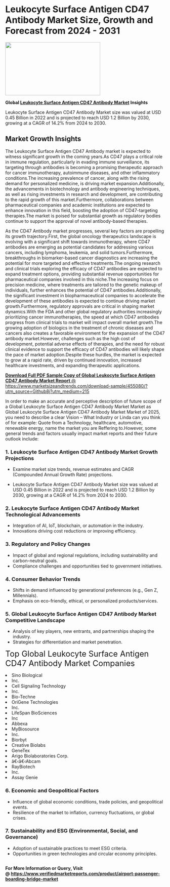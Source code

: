<H1>Leukocyte Surface Antigen CD47 Antibody Market Size, Growth and Forecast from 2024 - 2031</H1><img class="aligncenter size-medium wp-image-584254" src="https://thirdeyenews.in/wp-content/uploads/2024/09/Global-Market-Research-300x168.jpeg" alt="" width="300" height="168" /><p><strong>Global&nbsp;<a href="https://www.marketsizeandtrends.com/download-sample/455080/?utm_source=Github8j?utm_medium=215">Leukocyte Surface Antigen CD47 Antibody Market</a> Insights</strong></p><p>Leukocyte Surface Antigen CD47 Antibody Market size was valued at USD 0.45 Billion in 2022 and is projected to reach USD 1.2 Billion by 2030, growing at a CAGR of 14.2% from 2024 to 2030.</p><p><h2>Market Growth Insights</h2> <p>The Leukocyte Surface Antigen CD47 Antibody market is expected to witness significant growth in the coming years.As CD47 plays a critical role in immune regulation, particularly in evading immune surveillance, its targeting through antibodies is becoming a promising therapeutic approach for cancer immunotherapy, autoimmune diseases, and other inflammatory conditions.The increasing prevalence of cancer, along with the rising demand for personalized medicine, is driving market expansion.Additionally, the advancements in biotechnology and antibody engineering techniques, as well as rising investments in research and development, are contributing to the rapid growth of this market.Furthermore, collaborations between pharmaceutical companies and academic institutions are expected to enhance innovation in this field, boosting the adoption of CD47-targeting therapies.The market is poised for substantial growth as regulatory bodies continue to support the approval of novel antibody-based therapies.<a href="sample_link"></a></p> <p>As the CD47 Antibody market progresses, several key factors are propelling its growth trajectory.First, the global oncology therapeutics landscape is evolving with a significant shift towards immunotherapy, where CD47 antibodies are emerging as potential candidates for addressing various cancers, including lymphoma, leukemia, and solid tumors.Furthermore, breakthroughs in biomarker-based cancer diagnostics are increasing the potential for more targeted and effective treatments.The ongoing research and clinical trials exploring the efficacy of CD47 antibodies are expected to expand treatment options, providing substantial revenue opportunities for pharmaceutical companies involved in this niche.The increasing focus on precision medicine, where treatments are tailored to the genetic makeup of individuals, further enhances the potential of CD47 antibodies.Additionally, the significant investment in biopharmaceutical companies to accelerate the development of these antibodies is expected to continue driving market growth.Furthermore, regulatory approvals are critical in shaping market dynamics.With the FDA and other global regulatory authorities increasingly prioritizing cancer immunotherapies, the speed at which CD47 antibodies progress from clinical trials to market will impact overall market growth.The growing adoption of biologics in the treatment of chronic diseases and cancers also creates a favorable environment for the expansion of the CD47 antibody market.However, challenges such as the high cost of development, potential adverse effects of therapies, and the need for robust clinical evidence to support the efficacy of CD47 antibodies will likely shape the pace of market adoption.Despite these hurdles, the market is expected to grow at a rapid rate, driven by continued innovation, increased healthcare investments, and expanding therapeutic applications.<a href="more_info_link"></p><p><span class=""><strong>Download Full PDF Sample Copy of Global Leukocyte Surface Antigen CD47 Antibody Market Report</strong> @ <a href="https://www.marketsizeandtrends.com/download-sample/455080/?utm_source=Github8j?utm_medium=215" target="_blank">https://www.marketsizeandtrends.com/download-sample/455080/?utm_source=Github8j?utm_medium=215</a></span></p><p>In order to make an accurate and perceptive description of future scope of a Global&nbsp;Leukocyte Surface Antigen CD47 Antibody Market Market as Global&nbsp;Leukocyte Surface Antigen CD47 Antibody Market Market of 2025, you need to describe a clear Vision &ndash; What Industry or Linda can you think of for example: Quote from a Technology, healthcare, automotive, renewable energy, name the market you are Reffering to.However, some general trends and factors usually impact market reports and their future outlook include:</p><h3>1.&nbsp;<strong>Leukocyte Surface Antigen CD47 Antibody Market Growth Projections</strong></h3><ul><li>Examine market size trends, revenue estimates and CAGR (Compounded Annual Growth Rate) projections.</li><li><p>Leukocyte Surface Antigen CD47 Antibody Market size was valued at USD 0.45 Billion in 2022 and is projected to reach USD 1.2 Billion by 2030, growing at a CAGR of 14.2% from 2024 to 2030.</p></li></ul><h3>2.&nbsp;<strong>Leukocyte Surface Antigen CD47 Antibody Market Technological Advancements</strong></h3><ul><li>Integration of AI, IoT, blockchain, or automation in the industry.</li><li>Innovations driving cost reductions or improving efficiency.</li></ul><h3>3.&nbsp;<strong>Regulatory and Policy Changes</strong></h3><ul><li>Impact of global and regional regulations, including sustainability and carbon-neutral goals.</li><li>Compliance challenges and opportunities tied to government initiatives.</li></ul><h3>4.&nbsp;<strong>Consumer Behavior Trends</strong></h3><ul><li>Shifts in demand influenced by generational preferences (e.g., Gen Z, Millennials).</li><li>Emphasis on eco-friendly, ethical, or personalized products/services.</li></ul><h3>5.&nbsp;<strong>Global Leukocyte Surface Antigen CD47 Antibody Market Competitive Landscape</strong></h3><ul><li>Analysis of key players, new entrants, and partnerships shaping the industry.</li><li>Strategies for differentiation and market penetration.</li></ul><p data-pm-slice="1 1 []"><span style="color: inherit; font-family: inherit; font-size: 25px;">Top Global Leukocyte Surface Antigen CD47 Antibody Market Companies</span></p><div class="" data-test-id=""><p><li>Sino Biological</li><li> Inc.</li><li> Cell Signaling Technology</li><li> Inc.</li><li> Bio-Techne</li><li> OriGene Technologies</li><li> Inc.</li><li> LifeSpan BioSciences</li><li> Inc</li><li> Abbexa</li><li> MyBiosource</li><li> Inc.</li><li> Biorbyt</li><li> Creative Biolabs</li><li> GeneTex</li><li> Arigo Biolaboratories Corp.</li><li> â€‹â€‹Abcam</li><li> RayBiotech</li><li> Inc.</li><li> Assay Genie</li></p></div><h3>6.&nbsp;<strong>Economic and Geopolitical Factors</strong></h3><ul><li>Influence of global economic conditions, trade policies, and geopolitical events.</li><li>Resilience of the market to inflation, currency fluctuations, or global crises.</li></ul><h3>7.&nbsp;<strong>Sustainability and ESG (Environmental, Social, and Governance)</strong></h3><ul><li>Adoption of sustainable practices to meet ESG criteria.</li><li>Opportunities in green technologies and circular economy principles.</li></ul><h2><strong style="font-size: 14px;">For More Information or Query, Visit @&nbsp;</strong><a style="background-color: #ffffff; font-size: 14px;" href="https://www.marketsizeandtrends.com/report/leukocyte-surface-antigen-cd47-antibody-market/" target="_blank">https://www.verifiedmarketreports.com/product/airport-passenger-boarding-bridge-market</a></h2>